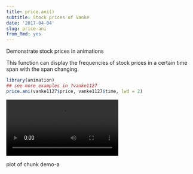 ```yaml
---
title: price.ani()
subtitle: Stock prices of Vanke
date: '2017-04-04'
slug: price-ani
from_Rmd: yes
---
```

Demonstrate stock prices in animations

This function can display the frequencies of stock prices in a certain time
span with the span changing.
 

```r
library(animation)
## see more examples in ?vanke1127
price.ani(vanke1127$price, vanke1127$time, lwd = 2)
```

<video controls loop autoplay><source src="https://assets.yihui.org/figures/animation/example/price-ani/demo-a.mp4?dl=1" /><p>plot of chunk demo-a</p></video>
